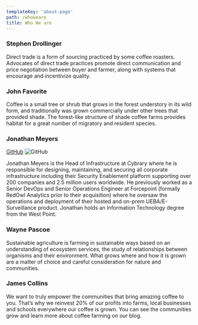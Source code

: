 ```yaml
---
templateKey: 'about-page'
path: /whoweare
title: Who We are
---
```

### Stephen Drollinger
Direct trade is a form of sourcing practiced by some coffee roasters. Advocates of direct trade practices promote direct communication and price negotiation between buyer and farmer, along with systems that encourage and incentivize quality.

### John Favorite
Coffee is a small tree or shrub that grows in the forest understory in its wild form, and traditionally was grown commercially under other trees that provided shade. The forest-like structure of shade coffee farms provides habitat for a great number of migratory and resident species.

### Jonathan Meyers
[GitHub](https://github.com/jmymy)
![GitHub](/img/github.svg)

Jonathan Meyers is the Head of Infrastructure at Cybrary where he is responsible for designing, maintaining, and securing all corporate infrastructure including their Security Enablement platform supporting over 200 companies and 2.5 million users worldwide. He previously worked as a Senior DevOps and Senior Operations Engineer at Forcepoint (formally RedOwl Analytics prior to their acquisition) where he oversaw the operations and deployment of their hosted and on-prem UEBA/E-Surveillance product. Jonathan holds an Information Technology degree from the West Point.

### Wayne Pascoe
Sustainable agriculture is farming in sustainable ways based on an understanding of ecosystem services, the study of relationships between organisms and their environment. What grows where and how it is grown are a matter of choice and careful consideration for nature and communities.

### James Collins
We want to truly empower the communities that bring amazing coffee to you. That’s why we reinvest 20% of our profits into farms, local businesses and schools everywhere our coffee is grown. You can see the communities grow and learn more about coffee farming on our blog.

